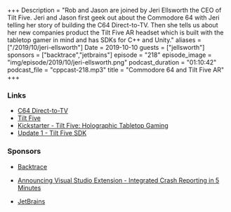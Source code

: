 +++
Description = "Rob and Jason are joined by Jeri Ellsworth the CEO of Tilt Five. Jeri and Jason first geek out about the Commodore 64 with Jeri telling her story of building the C64 Direct-to-TV. Then she tells us about her new companies product the Tilt Five AR headset which is built with the tabletop gamer in mind and has SDKs for C++ and Unity."
aliases = ["/2019/10/jeri-ellsworth"]
Date = 2019-10-10
guests = ["jellsworth"]
sponsors = ["backtrace","jetbrains"]
episode = "218"
episode_image = "img/episode/2019/10/jeri-ellsworth.png"
podcast_duration = "01:10:42"
podcast_file = "cppcast-218.mp3"
title = "Commodore 64 and Tilt Five AR"
+++

### Links ###

 - [C64 Direct-to-TV](https://en.wikipedia.org/wiki/C64_Direct-to-TV)
 - [Tilt Five](https://www.tiltfive.com/)
 - [Kickstarter - Tilt Five: Holographic Tabletop Gaming](https://www.kickstarter.com/projects/tiltfive/holographic-tabletop-gaming)
 - [Update 1 - Tilt Five SDK](https://www.youtube.com/watch?v=3719onxbeI0)
 
### Sponsors ###

- [Backtrace](https://backtrace.io/?utm_source=CppCast&utm_medium=CppCast)
- [Announcing Visual Studio Extension - Integrated Crash Reporting in 5 Minutes](https://backtrace.io/blog/features/visual-studio/)

- [JetBrains](https://www.jetbrains.com/cpp/?utm_source=cppcast&utm_medium=podcast&utm_content=cppcast-podcast&utm_campaign=cpp)